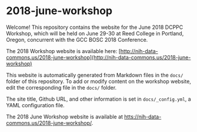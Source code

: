 # 2018-june-workshop

Welcome! This repository contains the website for the June 2018 DCPPC Workshop, which will be held on June 29-30 at Reed College in Portland, Oregon, concurrent with the GCC BOSC 2018 Conference.

The 2018 Workshop website is available here: [http://nih-data-commons.us/2018-june-workshop](http://nih-data-commons.us/2018-june-workshop)

This website is automatically generated from Markdown files in the `docs/` folder of this repository.
To add or modify content on the workshop website, edit the corresponding file in the `docs/` folder.

The site title, Github URL, and other information is set in `docs/_config.yml`, a YAML configuration file.

The 2018 June Workshop website is available at [htts://nih-data-commons.us/2018-june-workshop/](htts://nih-data-commons.us/2018-june-workshop/).
